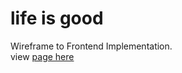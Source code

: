 # life is good
Wireframe to Frontend Implementation.
<br>view <a href="https://borgeee.github.io/lifeisgood/">page here</a>
